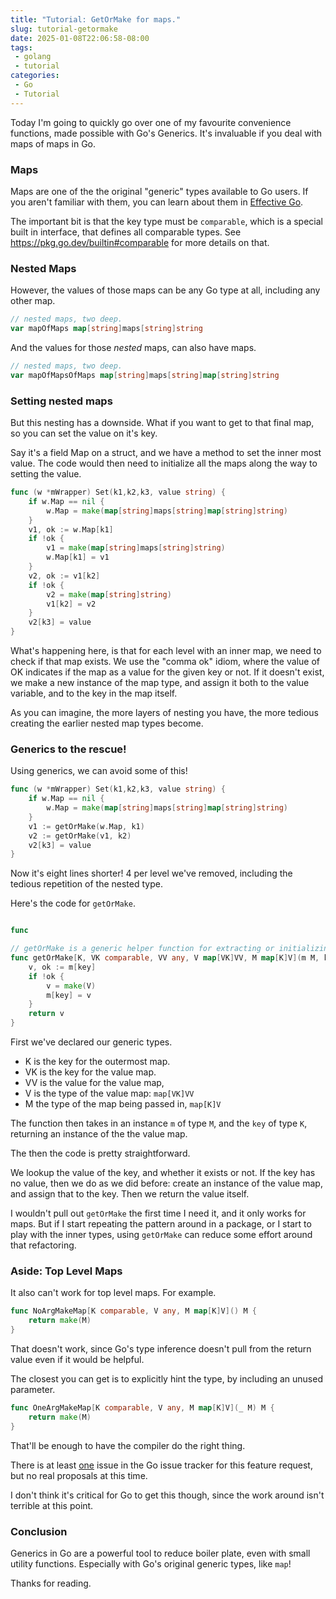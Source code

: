 ```yaml
---
title: "Tutorial: GetOrMake for maps."
slug: tutorial-getormake
date: 2025-01-08T22:06:58-08:00
tags: 
 - golang
 - tutorial
categories: 
 - Go
 - Tutorial
---
```


Today I'm going to quickly go over one of my favourite convenience functions,
made possible with Go's Generics. It's invaluable if you deal with maps of maps
in Go.

<!--more-->

### Maps

Maps are one of the the original "generic" types available to Go users. 
If you aren't familiar with them, you can learn about them in [Effective Go](https://go.dev/doc/effective_go#maps).

The important bit is that the key type must be `comparable`, which is a special
built in interface, that defines all comparable types.
See https://pkg.go.dev/builtin#comparable for more details on that.


### Nested Maps

However, the values of those maps can be any Go type at all, including any other map.

```go
// nested maps, two deep.
var mapOfMaps map[string]maps[string]string
```

And the values for those *nested* maps, can also have maps.

```go
// nested maps, two deep.
var mapOfMapsOfMaps map[string]maps[string]map[string]string
```

### Setting nested maps

But this nesting has a downside. What if you want to get to that final map, so
you can set the value on it's key.

Say it's a field Map on a struct, and we have a method to set the inner most value.
The code would then need to initialize all the maps along the way to setting the
value.

```go
func (w *mWrapper) Set(k1,k2,k3, value string) {
    if w.Map == nil {
        w.Map = make(map[string]maps[string]map[string]string)
    }
    v1, ok := w.Map[k1]
    if !ok {
        v1 = make(map[string]maps[string]string)
        w.Map[k1] = v1
    }
    v2, ok := v1[k2]
    if !ok {
        v2 = make(map[string]string)
        v1[k2] = v2
    }
    v2[k3] = value
} 
```

What's happening here, is that for each level with an inner map, we need to
check if that map exists. We use the "comma ok" idiom, where the value of OK
indicates if the map as a value for the given key or not. If it doesn't exist,
we make a new instance of the map type, and assign it both to the value variable,
and to the key in the map itself.

As you can imagine, the more layers of nesting you have, the more tedious
creating the earlier nested map types become.

### Generics to the rescue!

Using generics, we can avoid some of this!

```go
func (w *mWrapper) Set(k1,k2,k3, value string) {
    if w.Map == nil {
        w.Map = make(map[string]maps[string]map[string]string)
    }
    v1 := getOrMake(w.Map, k1)
    v2 := getOrMake(v1, k2)
    v2[k3] = value
} 
```

Now it's eight lines shorter! 4 per level we've removed, including the tedious
repetition of the nested type.

Here's the code for `getOrMake`.

```go

func 

// getOrMake is a generic helper function for extracting or initializing a sub map.
func getOrMake[K, VK comparable, VV any, V map[VK]VV, M map[K]V](m M, key K) V {
	v, ok := m[key]
	if !ok {
		v = make(V)
		m[key] = v
	}
	return v
}
```

First we've declared our generic types. 

* K is the key for the outermost map.
* VK is the key for the value map.
* VV is the value for the value map,
* V is the type of the value map: `map[VK]VV`
* M the type of the map being passed in, `map[K]V`

The function then takes in an instance `m` of type `M`, and the `key` of type `K`,
returning an instance of the the value map.

The then the code is pretty straightforward.

We lookup the value of the key, and whether it exists or not. If the key has
no value, then we do as we did before: create an instance of the value map, and
assign that to the key. Then we return the value itself.

I wouldn't pull out `getOrMake` the first time I need it, and it only works for
maps. But if I start repeating the pattern around in a package, or I start to
play with the inner types, using `getOrMake` can reduce some effort around that
refactoring.

### Aside: Top Level Maps

It also can't work for top level maps. For example.

```go
func NoArgMakeMap[K comparable, V any, M map[K]V]() M {
    return make(M)
}
```

That doesn't work, since Go's type inference doesn't pull from the return value
even if it would be helpful. 

The closest you can get is to explicitly hint the type, by including an unused
parameter.

```go
func OneArgMakeMap[K comparable, V any, M map[K]V](_ M) M {
    return make(M)
}
```

That'll be enough to have the compiler do the right thing. 

There is at least [one](https://github.com/golang/go/issues/50285) issue in the
Go issue tracker for this feature request, but no real proposals at this time.

I don't think it's critical for Go to get this though, since the work around
isn't terrible at this point.

### Conclusion

Generics in Go are a powerful tool to reduce boiler plate, even with small
utility functions. Especially with Go's original generic types, like `map`!

Thanks for reading.
